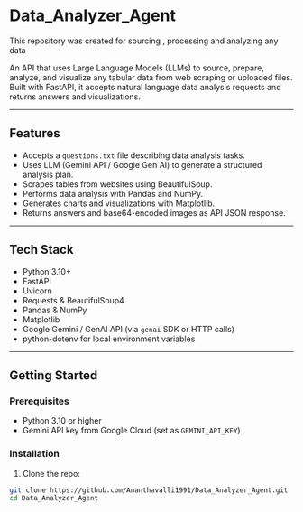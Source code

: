 # Data_Analyzer_Agent
This repository was created for sourcing , processing and analyzing any data 

An API that uses Large Language Models (LLMs) to source, prepare, analyze, and visualize any tabular data from web scraping or uploaded files.  
Built with FastAPI, it accepts natural language data analysis requests and returns answers and visualizations.

---

## Features

- Accepts a `questions.txt` file describing data analysis tasks.
- Uses LLM (Gemini API / Google Gen AI) to generate a structured analysis plan.
- Scrapes tables from websites using BeautifulSoup.
- Performs data analysis with Pandas and NumPy.
- Generates charts and visualizations with Matplotlib.
- Returns answers and base64-encoded images as API JSON response.

---

## Tech Stack

- Python 3.10+
- FastAPI
- Uvicorn
- Requests & BeautifulSoup4
- Pandas & NumPy
- Matplotlib
- Google Gemini / GenAI API (via `genai` SDK or HTTP calls)
- python-dotenv for local environment variables

---

## Getting Started

### Prerequisites

- Python 3.10 or higher
- Gemini API key from Google Cloud (set as `GEMINI_API_KEY`)

### Installation

1. Clone the repo:

```bash
git clone https://github.com/Ananthavalli1991/Data_Analyzer_Agent.git
cd Data_Analyzer_Agent

